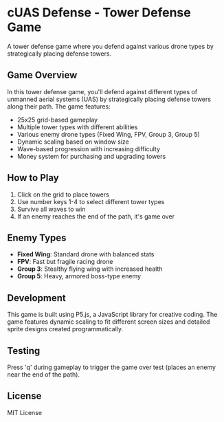 # cUAS Defense - Tower Defense Game

A tower defense game where you defend against various drone types by strategically placing defense towers.

## Game Overview

In this tower defense game, you'll defend against different types of unmanned aerial systems (UAS) by strategically placing defense towers along their path. The game features:

- 25x25 grid-based gameplay
- Multiple tower types with different abilities
- Various enemy drone types (Fixed Wing, FPV, Group 3, Group 5)
- Dynamic scaling based on window size
- Wave-based progression with increasing difficulty
- Money system for purchasing and upgrading towers

## How to Play

1. Click on the grid to place towers
2. Use number keys 1-4 to select different tower types
3. Survive all waves to win
4. If an enemy reaches the end of the path, it's game over

## Enemy Types

- **Fixed Wing**: Standard drone with balanced stats
- **FPV**: Fast but fragile racing drone
- **Group 3**: Stealthy flying wing with increased health
- **Group 5**: Heavy, armored boss-type enemy

## Development

This game is built using P5.js, a JavaScript library for creative coding. The game features dynamic scaling to fit different screen sizes and detailed sprite designs created programmatically.

## Testing

Press 'q' during gameplay to trigger the game over test (places an enemy near the end of the path).

## License

MIT License 